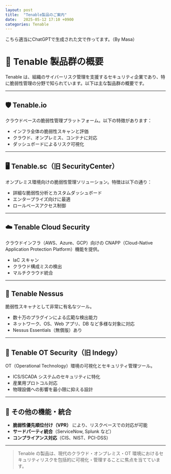 ```yaml
---
layout: post
title:  "Tenable製品のご案内"
date:   2025-05-12 17:10 +0900
categories: Tenable 
---
```


こちら適当にChatGPTで生成された文で作ってます。（By Masa）

# 🔐 Tenable 製品群の概要

Tenable は、組織のサイバーリスク管理を支援するセキュリティ企業であり、特に脆弱性管理の分野で知られています。以下は主な製品群の概要です。

---

## 🛡️ Tenable.io

クラウドベースの脆弱性管理プラットフォーム。以下の特徴があります：

- インフラ全体の脆弱性スキャンと評価
- クラウド、オンプレミス、コンテナに対応
- ダッシュボードによるリスク可視化

---

## 🖥️ Tenable.sc（旧 SecurityCenter）

オンプレミス環境向けの脆弱性管理ソリューション。特徴は以下の通り：

- 詳細な脆弱性分析とカスタムダッシュボード
- エンタープライズ向けに最適
- ロールベースアクセス制御

---

## ☁️ Tenable Cloud Security

クラウドインフラ（AWS、Azure、GCP）向けの CNAPP（Cloud-Native Application Protection Platform）機能を提供。

- IaC スキャン
- クラウド構成ミスの検出
- マルチクラウド統合

---

## 🧪 Tenable Nessus

脆弱性スキャナとして非常に有名なツール。

- 数十万のプラグインによる広範な検出能力
- ネットワーク、OS、Web アプリ、DB など多様な対象に対応
- Nessus Essentials（無償版）あり

---

## 🔄 Tenable OT Security（旧 Indegy）

OT（Operational Technology）環境の可視化とセキュリティ管理ツール。

- ICS/SCADA システムのセキュリティに特化
- 産業用プロトコル対応
- 物理設備への影響を最小限に抑える設計

---

## 🧰 その他の機能・統合

- **脆弱性優先順位付け（VPR）** により、リスクベースでの対応が可能
- **サードパーティ統合**（ServiceNow, Splunk など）
- **コンプライアンス対応**（CIS、NIST、PCI-DSS）

---

> Tenable の製品は、現代のクラウド・オンプレミス・OT 環境におけるセキュリティリスクを包括的に可視化・管理することに焦点を当てています。
